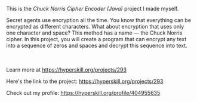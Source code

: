 This is the *Chuck Norris Cipher Encoder (Java)* project I made myself.


<p>Secret agents use encryption all the time. You know that everything can be encrypted as different characters. What about encryption that uses only one character and space? This method has a name — the Chuck Norris cipher. In this project, you will create a program that can encrypt any text into a sequence of zeros and spaces and decrypt this sequence into text.</p><br/><br/>Learn more at <a href="https://hyperskill.org/projects/293?utm_source=ide&utm_medium=ide&utm_campaign=ide&utm_content=project-card">https://hyperskill.org/projects/293</a>

Here's the link to the project: https://hyperskill.org/projects/293

Check out my profile: https://hyperskill.org/profile/404955635